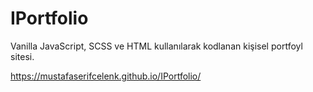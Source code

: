 # IPortfolio
Vanilla JavaScript, SCSS ve HTML kullanılarak kodlanan kişisel portfoyl sitesi.

https://mustafaserifcelenk.github.io/IPortfolio/
